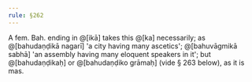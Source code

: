 ```yaml
---
rule: §262
---
```


A fem. Bah. ending in @[ikā] takes this @[ka] necessarily; as @[bahudaṇḍikā nagarī] 'a city having many ascetics'; @[bahuvāgmikā sabhā] 'an assembly having many eloquent speakers in it'; but @[bahudaṇḍikaḥ] or @[bahudaṇḍiko grāmaḥ] (vide § 263 below), as it is mas.